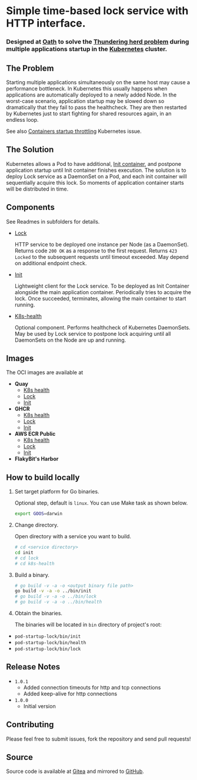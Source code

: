 # Simple time-based lock service with HTTP interface.

### Designed at [Oath](https://www.oath.com) to solve the [Thundering herd problem](https://en.wikipedia.org/wiki/Thundering_herd_problem) during multiple applications startup in the [Kubernetes](https://kubernetes.io) cluster. 

## The Problem

Starting multiple applications simultaneously on the same host may cause a performance bottleneck.
In Kubernetes this usually happens when applications are automatically deployed to a newly added Node.
In the worst-case scenario, application startup may be slowed down so dramatically that they fail to pass the healthcheck. 
They are then restarted by Kubernetes just to start fighting for shared resources again, in an endless loop.

See also [Containers startup throttling](https://github.com/kubernetes/kubernetes/issues/3312) Kubernetes issue.

## The Solution

Kubernetes allows a Pod to have additional, [Init container](https://kubernetes.io/docs/concepts/workloads/pods/init-containers/#examples),
and postpone application startup until Init container finishes execution.
The solution is to deploy Lock service as a DaemonSet on a Pod, and each init container will sequentially acquire this lock.
So moments of application container starts will be distributed in time.

## Components

See Readmes in subfolders for details.

* [Lock](lock/README.md)
  
  HTTP service to be deployed one instance per Node (as a DaemonSet).
  Returns code `200 OK` as a response to the first request.
  Returns `423 Locked` to the subsequent requests until timeout exceeded.
  May depend on additional endpoint check.


* [Init](init/README.md)

  Lightweight client for the Lock service. To be deployed as Init Container alongside the main application container.
  Periodically tries to acquire the lock. Once succeeded, terminates, allowing the main container to start running.
  

* [K8s-health](k8s-health/README.md)
  
  Optional component. Performs healthcheck of Kubernetes DaemonSets.
  May be used by Lock service to postpone lock acquiring until all DaemonSets on the Node are up and running.

## Images

The OCI images are available at 
* **Quay**
  * [K8s health](https://quay.io/repository/flakybitnet/psl-k8s-health)
  * [Lock](https://quay.io/repository/flakybitnet/psl-lock)
  * [Init](https://quay.io/repository/flakybitnet/psl-init)
* **GHCR**
  * [K8s health](https://github.com/flakybitnet/pod-startup-lock/pkgs/container/psl-k8s-health)
  * [Lock](https://github.com/flakybitnet/pod-startup-lock/pkgs/container/psl-lock)
  * [Init](https://github.com/flakybitnet/pod-startup-lock/pkgs/container/psl-init)
* **AWS ECR Public**
  * [K8s health](https://gallery.ecr.aws/flakybitnet/psl/k8s-health)
  * [Lock](https://gallery.ecr.aws/flakybitnet/psl/lock)
  * [Init](https://gallery.ecr.aws/flakybitnet/psl/init)
* **FlakyBit's Harbor**

## How to build locally

1.  Set target platform for Go binaries.
    
    Optional step, default is `linux`. You can use Make task as shown below.

    ```bash
    export GOOS=darwin
    ```

2.  Change directory.

    Open directory with a service you want to build.

    ```bash
    # cd <service directory>
    cd init
    # cd lock
    # cd k8s-health
    ```

3.  Build a binary.

    ```bash
    # go build -v -a -o <output binary file path>
    go build -v -a -o ../bin/init
    # go build -v -a -o ../bin/lock
    # go build -v -a -o ../bin/health
    ```

4.  Obtain the binaries.

    The binaries will be located in `bin` directory of project's root:

   * `pod-startup-lock/bin/init`
   * `pod-startup-lock/bin/health`
   * `pod-startup-lock/bin/lock`

## Release Notes

* `1.0.1`
    - Added connection timeouts for http and tcp connections
    - Added keep-alive for http connections
* `1.0.0`
    - Initial version
    
## Contributing

Please feel free to submit issues, fork the repository and send pull requests!

## Source

Source code is available at [Gitea](https://gitea.flakybit.net/flakybit/pod-startup-lock)
and mirrored to [GitHub](https://github.com/flakybitnet/pod-startup-lock).